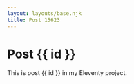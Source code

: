 ```yaml
---
layout: layouts/base.njk
title: Post 15623
---
```


# Post {{ id }}

This is post {{ id }} in my Eleventy project.
